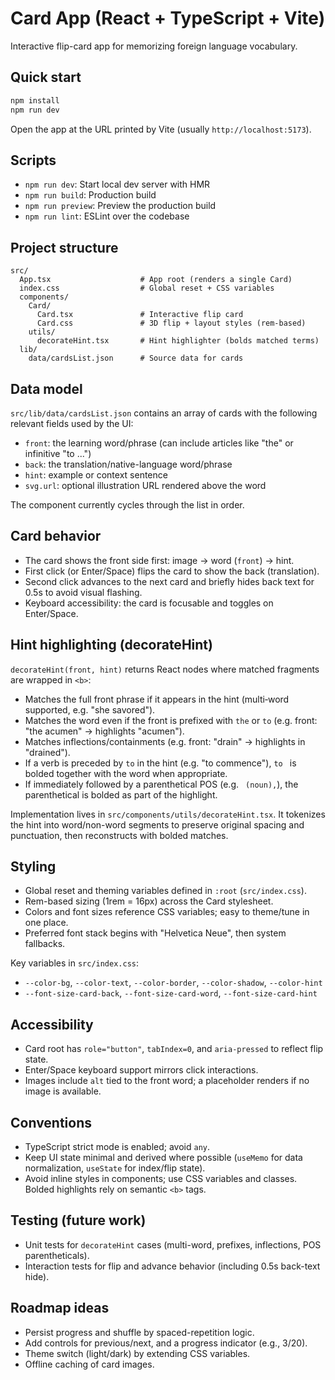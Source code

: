 # Card App (React + TypeScript + Vite)

Interactive flip-card app for memorizing foreign language vocabulary.

## Quick start

```bash
npm install
npm run dev
```

Open the app at the URL printed by Vite (usually `http://localhost:5173`).

## Scripts

- `npm run dev`: Start local dev server with HMR
- `npm run build`: Production build
- `npm run preview`: Preview the production build
- `npm run lint`: ESLint over the codebase

## Project structure

```
src/
  App.tsx                    # App root (renders a single Card)
  index.css                  # Global reset + CSS variables
  components/
    Card/
      Card.tsx               # Interactive flip card
      Card.css               # 3D flip + layout styles (rem-based)
    utils/
      decorateHint.tsx       # Hint highlighter (bolds matched terms)
  lib/
    data/cardsList.json      # Source data for cards
```

## Data model

`src/lib/data/cardsList.json` contains an array of cards with the following relevant fields used by the UI:

- `front`: the learning word/phrase (can include articles like "the" or infinitive "to ...")
- `back`: the translation/native-language word/phrase
- `hint`: example or context sentence
- `svg.url`: optional illustration URL rendered above the word

The component currently cycles through the list in order.

## Card behavior

- The card shows the front side first: image → word (`front`) → hint.
- First click (or Enter/Space) flips the card to show the back (translation).
- Second click advances to the next card and briefly hides back text for 0.5s to avoid visual flashing.
- Keyboard accessibility: the card is focusable and toggles on Enter/Space.

## Hint highlighting (decorateHint)

`decorateHint(front, hint)` returns React nodes where matched fragments are wrapped in `<b>`:

- Matches the full front phrase if it appears in the hint (multi‑word supported, e.g. "she savored").
- Matches the word even if the front is prefixed with `the` or `to` (e.g. front: "the acumen" → highlights "acumen").
- Matches inflections/containments (e.g. front: "drain" → highlights in "drained").
- If a verb is preceded by `to` in the hint (e.g. "to commence"), `to ` is bolded together with the word when appropriate.
- If immediately followed by a parenthetical POS (e.g. ` (noun),`), the parenthetical is bolded as part of the highlight.

Implementation lives in `src/components/utils/decorateHint.tsx`. It tokenizes the hint into word/non-word segments to preserve original spacing and punctuation, then reconstructs with bolded matches.

## Styling

- Global reset and theming variables defined in `:root` (`src/index.css`).
- Rem-based sizing (1rem = 16px) across the Card stylesheet.
- Colors and font sizes reference CSS variables; easy to theme/tune in one place.
- Preferred font stack begins with "Helvetica Neue", then system fallbacks.

Key variables in `src/index.css`:

- `--color-bg`, `--color-text`, `--color-border`, `--color-shadow`, `--color-hint`
- `--font-size-card-back`, `--font-size-card-word`, `--font-size-card-hint`

## Accessibility

- Card root has `role="button"`, `tabIndex=0`, and `aria-pressed` to reflect flip state.
- Enter/Space keyboard support mirrors click interactions.
- Images include `alt` tied to the front word; a placeholder renders if no image is available.

## Conventions

- TypeScript strict mode is enabled; avoid `any`.
- Keep UI state minimal and derived where possible (`useMemo` for data normalization, `useState` for index/flip state).
- Avoid inline styles in components; use CSS variables and classes. Bolded highlights rely on semantic `<b>` tags.

## Testing (future work)

- Unit tests for `decorateHint` cases (multi-word, prefixes, inflections, POS parentheticals).
- Interaction tests for flip and advance behavior (including 0.5s back-text hide).

## Roadmap ideas

- Persist progress and shuffle by spaced-repetition logic.
- Add controls for previous/next, and a progress indicator (e.g., 3/20).
- Theme switch (light/dark) by extending CSS variables.
- Offline caching of card images.
